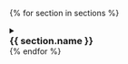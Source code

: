 <!-- Test Coverage: 438e0fc3-cf8d-4282-8856-c3e3b6a06a2f -->
{% for section in sections %}
<details>
    <summary>
        <h3 style="margin: 0;">{{ section.name }}</h3>
    </summary>
    <div>{{ section.content }}</div>
</details>
{% endfor %}
